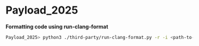 # Payload_2025

**Formatting code using run-clang-format**

```bash
Payload_2025> python3 ./third-party/run-clang-format.py -r -i <path-to-code-you-want-formatted>
```